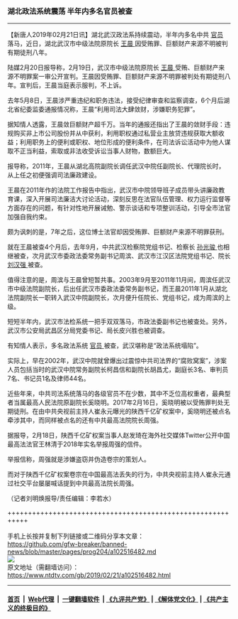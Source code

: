 ### 湖北政法系统震荡 半年内多名官员被查
------------------------

<div class="post_content">
 <p>
  【新唐人2019年02月21日讯】湖北武汉政法系持续震动，半年内多名中共
  <a href="https://www.ntdtv.com/gb/官员.htm">
   官员
  </a>
  落马，近日，湖北武汉市中级法院原院长
  <a href="https://www.ntdtv.com/gb/王晨.htm">
   王晨
  </a>
  因受贿罪、巨额财产来源不明被判有期徒刑八年。
 </p>
 <p>
  陆媒2月20日报导称，2月19日，武汉市中级法院原院长
  <a href="https://www.ntdtv.com/gb/王晨.htm">
   王晨
  </a>
  受贿、巨额财产来源不明罪案一审公开宣判。王晨因受贿罪、巨额财产来源不明罪被判处有期徒刑八年。宣判后，王晨当庭表示服判，不上诉。
 </p>
 <p>
  去年5月8日，王晨涉严重违纪和职务违法，接受纪律审查和监察调查，6个月后湖北省纪委监委通报情况称，王晨“利用司法大肆敛财，涉嫌职务犯罪”。
 </p>
 <p>
  据知情人透露，王晨敛巨额财产超千万。当年的通报还指出了王晨的敛财手段：违规购买非上市公司股份并从中获利，利用职权通过私营业主放贷违规获取大额收益；利用职务上的便利或职权、地位形成的便利条件，在司法诉讼活动中为他人谋取不正当利益，索取或非法收受诉讼当事人财物，数额巨大。
 </p>
 <p>
  报导称，2011年，王晨从湖北高院副院长调任武汉中院任副院长、代理院长时，从上任之初便强调司法廉政建设。
 </p>
 <p>
  王晨在2011年作的法院工作报告中指出，武汉市中院领导班子成员带头讲廉政教育课，深入开展司法廉洁大讨论活动，深刻反思在法官队伍管理、权力运行监督等方面存在的问题，有针对性地开展诫勉、警示谈话和专项整训活动，引导全市法官加强自我约束。
 </p>
 <p>
  颇为讽刺的是，7年之后，这位博士法官却因受贿罪、巨额财产来源不明罪获刑。
 </p>
 <p>
  就在王晨被查4个月后，去年9月，中共武汉检察院党组书记、检察长
  <a href="https://www.ntdtv.com/gb/孙光骏.htm">
   孙光骏
  </a>
  也相继被查，次月武汉市委政法委常务副书记周滨、武汉市江汉区法院党组书记、院长
  <a href="https://www.ntdtv.com/gb/刘汉强.htm">
   刘汉强
  </a>
  被查。
 </p>
 <p>
  值得注意的是，周滨与王晨曾短暂共事。2003年9月至2011年11月间，周滨任武汉市中级法院副院长，后出任武汉市委政法委常务副书记，而王晨2011年1月从湖北法院副院长一职转入武汉中院副院长，次月便升任院长、党组书记，成为周滨的上级。
 </p>
 <p>
  短短半年内，武汉市法检系统一把手双双落马，市政法委副书记也被查处。另外，武汉市公安局武昌区分局党委书记、局长皮兴胜也被调查。
 </p>
 <p>
  有知情人表示，多名政法系统
  <a href="https://www.ntdtv.com/gb/官员.htm">
   官员
  </a>
  被查，武汉堪称是“政法系统塌陷”。
 </p>
 <p>
  实际上，早在2002年，武汉中院就曾爆出过震惊中共司法界的“腐败窝案”，涉案人员包括当时的武汉中院常务副院长柯昌信和副院长胡昌尤，副庭长3名、审判员7名、书记员1名及律师44名。
 </p>
 <p>
  近些年来，中共司法系统落马的各级官员不在少数，其中不乏位高权重者，最典型者当属最高人民法院原副院长奚晓明。2017年2月16日，奚晓明被以受贿罪判处无期徒刑。在由中共央视前主持人崔永元曝光的陕西千亿矿权案中，奚晓明还被点名牵涉其中，而同样被点名的还有中共最高法院院长周强。
 </p>
 <p>
  据报导，2月18日，陕西千亿矿权案当事人赵发琦在海外社交媒体Twitter公开中国最高法法官王林清于2018年实名举报周强的信件。
 </p>
 <p>
  举报信称，周强就是涉嫌盗窃并伪造卷宗的策划人。
 </p>
 <p>
  而对于陕西千亿矿权案卷宗在中国最高法丢失的行为，中共央视前主持人崔永元通过社交平台屡屡喊话提到中共最高法院长周强。
 </p>
 <p>
  （记者刘明焕报导/责任编辑：李若水）
 </p>
 <div class="single_ad">
 </div>
</div>

+++++++++++++++++++++++++++++++++++++++++++++++++++++++++++<br/><br/>
手机上长按并复制下列链接或二维码分享本文章：<br/>
https://github.com/gfw-breaker/banned-news/blob/master/pages/prog204/a102516482.md <br/>
<a href='https://github.com/gfw-breaker/banned-news/blob/master/pages/prog204/a102516482.md'><img src='https://github.com/gfw-breaker/banned-news/blob/master/pages/prog204/a102516482.md.png'/></a> <br/>
原文地址（需翻墙访问）：https://www.ntdtv.com/gb/2019/02/21/a102516482.html


------------------------
#### [首页](https://github.com/gfw-breaker/banned-news/blob/master/README.md) &nbsp;|&nbsp; [Web代理](https://github.com/labour-camp/helloworld) &nbsp;|&nbsp; [一键翻墙软件](https://github.com/gfw-breaker/nogfw/blob/master/README.md) &nbsp;| [《九评共产党》](https://github.com/gfw-breaker/9ping.md/blob/master/README.md#九评之一评共产党是什么) | [《解体党文化》](https://github.com/gfw-breaker/jtdwh.md/blob/master/README.md) | [《共产主义的终极目的》](https://github.com/gfw-breaker/gczydzjmd.md/blob/master/README.md)

